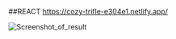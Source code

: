 ##REACT
https://cozy-trifle-e304e1.netlify.app/

![Screenshot_of_result](https://user-images.githubusercontent.com/88527463/159186261-0f15894e-2aa6-47bb-8b1f-b8a20a36b205.png)
